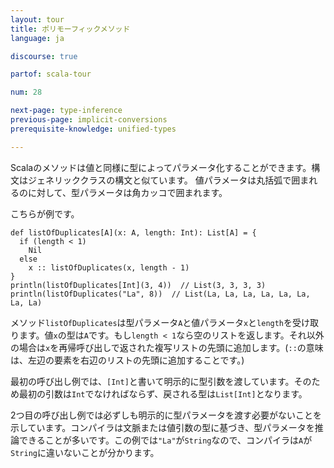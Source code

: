 ```yaml
---
layout: tour
title: ポリモーフィックメソッド
language: ja

discourse: true

partof: scala-tour

num: 28

next-page: type-inference
previous-page: implicit-conversions
prerequisite-knowledge: unified-types

---
```


Scalaのメソッドは値と同様に型によってパラメータ化することができます。構文はジェネリッククラスの構文と似ています。
値パラメータは丸括弧で囲まれるのに対して、型パラメータは角カッコで囲まれます。

こちらが例です。

```tut
def listOfDuplicates[A](x: A, length: Int): List[A] = {
  if (length < 1)
    Nil
  else
    x :: listOfDuplicates(x, length - 1)
}
println(listOfDuplicates[Int](3, 4))  // List(3, 3, 3, 3)
println(listOfDuplicates("La", 8))  // List(La, La, La, La, La, La, La, La)
```

メソッド`listOfDuplicates`は型パラメータ`A`と値パラメータ`x`と`length`を受け取ります。値`x`の型は`A`です。もし`length < 1`なら空のリストを返します。それ以外の場合は`x`を再帰呼び出しで返された複写リストの先頭に追加します。(`::`の意味は、左辺の要素を右辺のリストの先頭に追加することです。)

最初の呼び出し例では、`[Int]`と書いて明示的に型引数を渡しています。そのため最初の引数は`Int`でなければならず、戻される型は`List[Int]`となります。

2つ目の呼び出し例では必ずしも明示的に型パラメータを渡す必要がないことを示しています。コンパイラは文脈または値引数の型に基づき、型パラメータを推論できることが多いです。この例では`"La"`が`String`なので、コンパイラは`A`が`String`に違いないことが分かります。
